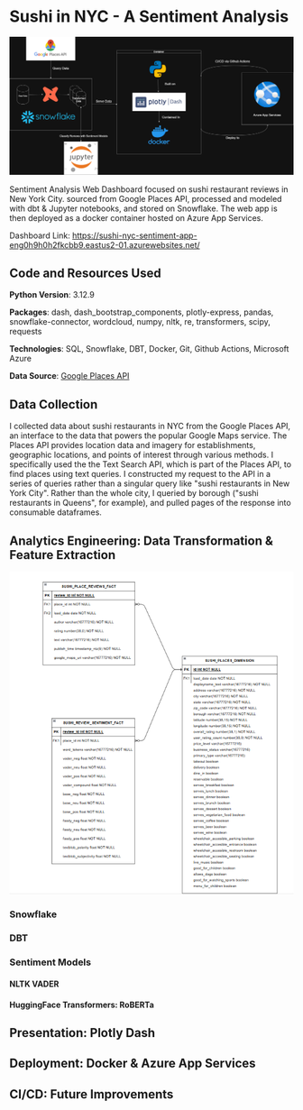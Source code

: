 # Sushi in NYC - A Sentiment Analysis

![alt_text](./readme_images/sushi_sentiment_pipeline.drawio.png "Project Pipeline")

Sentiment Analysis Web Dashboard focused on sushi restaurant reviews in New York City. sourced from Google Places API, processed and modeled with dbt & Jupyter notebooks, and stored on Snowflake. The web app is then deployed as a docker container hosted on Azure App Services. 

Dashboard Link: https://sushi-nyc-sentiment-app-eng0h9h0h2fkcbb9.eastus2-01.azurewebsites.net/

## Code and Resources Used

**Python Version**: 3.12.9

**Packages**: dash, dash_bootstrap_components, plotly-express, pandas, snowflake-connector, wordcloud, numpy, nltk, re, transformers, scipy, requests

**Technologies**: SQL, Snowflake, DBT, Docker, Git, Github Actions, Microsoft Azure

**Data Source**: [Google Places API](https://developers.google.com/maps/documentation/places/web-service/text-search)

## Data Collection

I collected data about sushi restaurants in NYC from the Google Places API, an interface to the data that powers the popular Google Maps service. The Places API provides location data and imagery for establishments, geographic locations, and points of interest through various methods. I specifically used the the Text Search API, which is part of the Places API, to find places using text queries. I constructed my request to the API in a series of queries rather than a singular query like "sushi restaurants in New York City". Rather than the whole city, I queried by borough ("sushi restaurants in Queens", for example), and pulled pages of the response into consumable dataframes. 

## Analytics Engineering: Data Transformation & Feature Extraction

![alt_text](./readme_images/sushi_data_model.png "Project Data Model")

### Snowflake

### DBT

### Sentiment Models

#### NLTK VADER

#### HuggingFace Transformers: RoBERTa

## Presentation: Plotly Dash

## Deployment: Docker & Azure App Services

## CI/CD: Future Improvements

